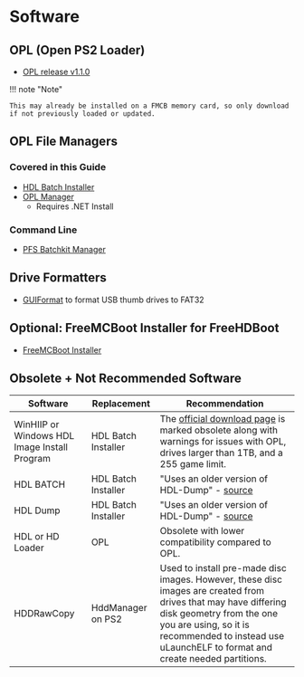 # Software

## OPL (Open PS2 Loader)

- [OPL release v1.1.0](https://github.com/ps2homebrew/Open-PS2-Loader/releases/tag/v1.1.0)

!!! note "Note"

    This may already be installed on a FMCB memory card, so only download if not previously loaded or updated.

## OPL File Managers

### Covered in this Guide

- [HDL Batch Installer](https://www.psx-place.com/resources/hdl-batch-installer.1173/)
- [OPL Manager](https://oplmanager.com/site/)
    - Requires .NET Install

### Command Line

- [PFS Batchkit Manager](https://www.psx-place.com/resources/pfs-batchkit-manager-2tb-support.1202/)

## Drive Formatters

- [GUIFormat](http://ridgecrop.co.uk/index.htm?guiformat.htm) to format USB thumb drives to FAT32

## Optional: FreeMCBoot Installer for FreeHDBoot

- [FreeMCBoot Installer](https://israpps.github.io/FreeMcBoot-Installer/test/8_Downloads.html)

## Obsolete + Not Recommended Software

| Software | Replacement | Recommendation |
| --- | --- | --- |
| WinHIIP or Windows HDL Image Install Program | HDL Batch Installer | The [official download page](https://www.psx-place.com/resources/obsolete-winhiip-by-gadgetfreak.666/) is marked obsolete along with warnings for issues with OPL, drives larger than 1TB, and a 255 game limit. |
| HDL BATCH | HDL Batch Installer | "Uses an older version of HDL-Dump" - [source](https://israpps.github.io/HDL-Batch-installer/why_hdlbinst_is_better.html) |
| HDL Dump | HDL Batch Installer | "Uses an older version of HDL-Dump" - [source](https://israpps.github.io/HDL-Batch-installer/why_hdlbinst_is_better.html) |
| HDL or HD Loader | OPL | Obsolete with lower compatibility compared to OPL. |
| HDDRawCopy | HddManager on PS2 | Used to install pre-made disc images. However, these disc images are created from drives that may have differing disk geometry from the one you are using, so it is recommended to instead use uLaunchELF to format and create needed partitions. |